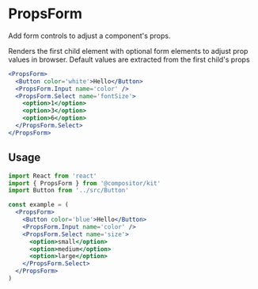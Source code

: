 # PropsForm

Add form controls to adjust a component's props.

Renders the first child element with optional form elements to adjust prop values in browser.
Default values are extracted from the first child's props

```.jsx
<PropsForm>
  <Button color='white'>Hello</Button>
  <PropsForm.Input name='color' />
  <PropsForm.Select name='fontSize'>
    <option>1</option>
    <option>3</option>
    <option>6</option>
  </PropsForm.Select>
</PropsForm>
```

## Usage

```jsx
import React from 'react'
import { PropsForm } from '@compositor/kit'
import Button from '../src/Button'

const example = (
  <PropsForm>
    <Button color='blue'>Hello</Button>
    <PropsForm.Input name='color' />
    <PropsForm.Select name='size'>
      <option>small</option>
      <option>medium</option>
      <option>large</option>
    </PropsForm.Select>
  </PropsForm>
)
```
